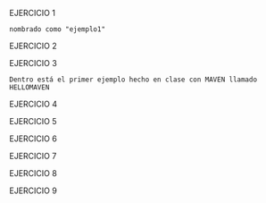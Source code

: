 EJERCICIO 1

	nombrado como "ejemplo1"

EJERCICIO 2

EJERCICIO 3
	
	Dentro está el primer ejemplo hecho en clase con MAVEN llamado HELLOMAVEN

EJERCICIO 4

EJERCICIO 5

EJERCICIO 6

EJERCICIO 7

EJERCICIO 8

EJERCICIO 9


